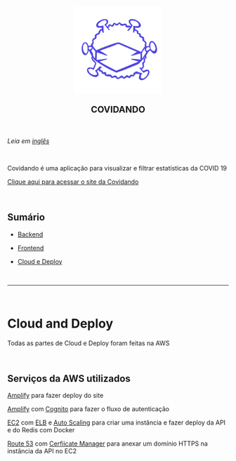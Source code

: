 <h3 align="center">
  <img src="./frontend/public/covidando-logo-blue.png" width="200" height="200" />

  <p style="font-size: 20px; font-weight: bold">COVIDANDO</p>
</h3>

<br />

*Leia em [inglês](https://github.com/KauaLimaMartins/Digital-Republic-Code-Challenge/blob/master/README.md)*

<br />

Covidando é uma aplicação para visualizar e filtrar estatísticas da COVID 19

[Clique aqui para acessar o site da Covidando](https://master.dkns4bwsivz.amplifyapp.com/) 

<br />

## Sumário

- [Backend](https://github.com/KauaLimaMartins/Tec4You-Development-Test/blob/master/api/README.pt.md)

- [Frontend](https://github.com/KauaLimaMartins/Tec4You-Development-Test/blob/master/frontend/README.pt.md)

- [Cloud e Deploy](#cloud-e-deploy)


<br />

---
<br />

# Cloud and Deploy

Todas as partes de Cloud e Deploy foram feitas na AWS 

<br />

## Serviços da AWS utilizados

[Amplify](https://aws.amazon.com/pt/amplify/) para fazer deploy do site

[Amplify](https://aws.amazon.com/pt/amplify/) com [Cognito](https://aws.amazon.com/pt/cognito/) para fazer o fluxo de autenticação

[EC2](https://aws.amazon.com/pt/ec2/) com [ELB](https://aws.amazon.com/pt/elasticloadbalancing/) e [Auto Scaling](https://aws.amazon.com/pt/autoscaling/) para criar uma instância e fazer deploy da API e do Redis com Docker

[Route 53](https://aws.amazon.com/pt/route53/) com [Cerfiicate Manager](https://aws.amazon.com/pt/certificate-manager/) para anexar um domínio HTTPS na instância da API no EC2

